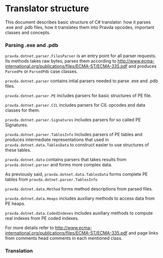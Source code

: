 # Translator structure

This document describes basic structure of C# translator: 
how it parses .exe and .pdb files, how it translates them into Pravda opcodes, 
important classes and concepts. 

### Parsing .exe and .pdb

`pravda.dotnet.parser.FilesParser` is an entry point for all parser requests. 
Its methods takes raw bytes, 
parses them according to http://www.ecma-international.org/publications/files/ECMA-ST/ECMA-335.pdf 
and produces `ParsedPe` or `ParsedPdb` case classes. 

`pravda.dotnet.parser` contains intial parsers needed to parse .exe and .pdb files. 

`pravda.dotnet.parser.PE` includes parsers for basic structures of PE file.

`pravda.dotnet.parser.CIL` includes parsers for CIL opcodes and data classes for them.

`pravda.dotnet.parser.Signatures` includes parsers for so called PE Signatures. 

`pravda.dotnet.parser.TablesInfo` includes parsers of PE tables and 
produces intermediate representations that used in `pravda.dotnet.data.TablesData` 
to construct easier to use structures of these tables. 

`pravda.dotnet.data` contains parsers that takes results from `pravda.dotnet.parser`
and forms more complex data.

As previously said, `pravda.dotnet.data.TablesData` forms complete PE tables 
from `pravda.dotnet.parser.TablesInfo`

`pravda.dotnet.data.Method` forms method descriptions from parsed files.

`pravda.dotnet.data.Heaps` includes auxiliary methods to access data from PE heaps. 

`pravda.dotnet.data.CodedIndexes` includes auxiliary methods 
to compute real indexes from PE coded indexes.

For more details refer to http://www.ecma-international.org/publications/files/ECMA-ST/ECMA-335.pdf 
and page links from comments head comments in each mentioned class.

### Translation

